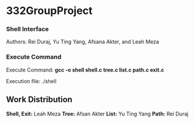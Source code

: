 # 332GroupProject
### Shell Interface
Authors: Rei Duraj, Yu Ting Yang, Afsana Akter, and Leah Meza
### Execute Command 
Execute Command:  **gcc -o shell shell.c tree.c list.c path.c exit.c**

Execution file: ./shell

## Work Distribution
__Shell, Exit:__ Leah Meza
__Tree:__ Afsan Akter
__List:__ Yu Ting Yang
__Path:__ Rei Duraj
